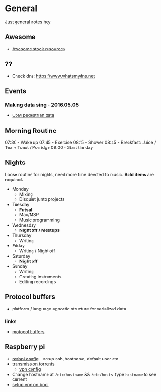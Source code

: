# General
Just general notes hey

## Awesome
* [Awesome stock resources](https://github.com/neutraltone/awesome-stock-resources)

## ??
* Check dns: https://www.whatsmydns.net

## Events
### Making data sing - 2016.05.05
* [CoM pedestrian data](http://www.pedestrian.melbourne.vic.gov.au)

## Morning Routine
07:30 - Wake up
07:45 - Exercise
08:15 - Shower
08:45 - Breakfast: Juice / Tea + Toast / Porridge
09:00 - Start the day

## Nights
Loose routine for nights, need more time devoted to music. **Bold items** are required.

* Monday
  - Mixing
  - Disquiet junto projects
* Tuesday
  - **Futsal**
  - Max/MSP
  - Music programming
* Wednesday
  - **Night off / Meetups**
* Thursday
  - Writing
* Friday
  - Writing / Night off
* Saturday
  - **Night off**
* Sunday
  - Writing
  - Creating instruments
  - Editing recordings

## Protocol buffers
* platform / language agnostic structure for serialized data

### links
* [protocol buffers](https://developers.google.com/protocol-buffers/)

## Raspberry pi
* [rasbpi config](https://www.raspberrypi.org/documentation/configuration/raspi-config.md) - setup ssh, hostname, default user etc
* [transmission torrents](https://pimylifeup.com/raspberry-pi-torrentbox/)
  - [vpn config](http://askubuntu.com/questions/583679/transmission-daemon-over-openvpn)
* Change hostname at `/etc/hostname` && `/etc/hosts`, type `hostname` to see current
* [setup vpn on boot](https://www.raspberrypi.org/forums/viewtopic.php?f=91&t=127361)
